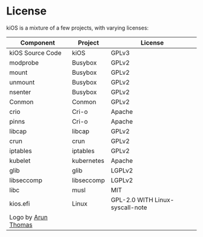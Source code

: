 # License

kiOS is a mixture of a few projects, with varying licenses:

| Component        | Project    | License        |
| ---------------- | ---------- | ---- |
| kiOS Source Code | kiOS       | GPLv3
| modprobe         | Busybox    | GPLv2
| mount            | Busybox    | GPLv2
| unmount          | Busybox    | GPLv2
| nsenter          | Busybox    | GPLv2
| Conmon           | Conmon     | GPLv2
| crio             | Cri-o      | Apache
| pinns            | Cri-o      | Apache
| libcap           | libcap     | GPLv2
| crun             | crun       | GPLv2
| iptables         | iptables   | GPLv2
| kubelet          | kubernetes | Apache
| glib             | glib       | LGPLv2
| libseccomp       | libseccomp | LGPLv2
| libc             | musl       | MIT
| kios.efi         | Linux      | GPL-2.0 WITH Linux-syscall-note
| Logo by [Arun Thomas](https://www.iconfinder.com/arunxthomas)
